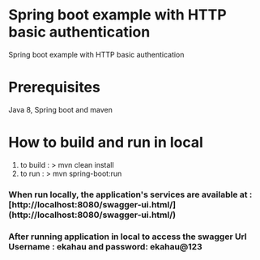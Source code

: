 # Spring boot example with HTTP basic authentication
Spring boot example with HTTP basic authentication

# Prerequisites

Java 8, Spring boot and maven

# How to build and run in local

1. to build : > mvn clean install
2. to run 	: > mvn spring-boot:run 

### When run locally, the application's services are available at : [http://localhost:8080/swagger-ui.html/] (http://localhost:8080/swagger-ui.html/)

### After running application in local to access the swagger Url Username : ekahau and password: ekahau@123
